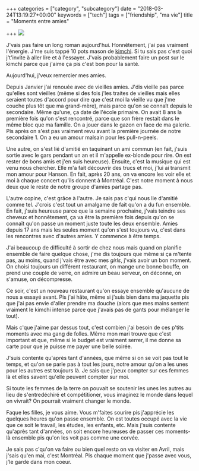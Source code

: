+++
categories = ["category", "subcategory"]
date = "2018-03-24T13:19:27+00:00"
keywords = ["tech"]
tags = ["friendship", "ma vie"]
title = "Moments entre amies"

+++
![](/uploads/2018/03/24/12.jpg)

J'vais pas faire un long roman aujourd'hui. Honnêtement, j'ai pas vraiment l'énergie. J'me suis tappé 10 pots mason de [kimchi](https://fr.wikipedia.org/wiki/Kimchi). Si tu sais pas c'est quoi j't'invite à aller lire et à l'essayer. J'vais probablement faire un post sur le kimchi parce que j'aime ça pis c'est bon pour la santé.

Aujourd'hui, j'veux remercier mes amies.

Depuis Janvier j'ai renouée avec de vieilles amies. J'dis vieille pas parce qu'elles sont vieilles (même si des fois j'les traites de vieilles mais elles seraient toutes d'accord pour dire que c'est moi la vieille vu que j'me couche plus tôt que ma grand-mère), mais parce qu'on se connaît depuis le secondaire. Même qu'une, ça date de l'école primaire. On avait 8 ans la première fois qu'on s'est rencontré, parce que son frère restait dans le même bloc que ma famille. On a jouer dans le gazon en face de ma galerie. Pis après on s'est pas vraiment revu avant la première journée de notre secondaire 1. On a eu un amour malsain pour les pull-n-peels.

Une autre, on s'est lié d'amitié en taquinant un ami commun (en fait, j'suis sortie avec le gars pendant un an et il m'appelle ex-blonde pour rire. On est rester de bons amis et j'en suis heureuse). Ensuite, c'est la musique qui est venu nous chercher. Elle m'a fait découvrir des trucs et moi, j'lui ai transmit mon amour pour Hanson. En fait, après 20 ans, on va encore les voir elle et moi à chaque concert qu'ils donnent à Montréal. C'est notre moment à nous deux que le reste de notre groupe d'amies partage pas.

L'autre copine, c'est grâce à l'autre. Je sais pas c'qui nous lie d'amitié comme tel. J'crois c'est tout un amalgame de fait qu'on a du fun ensemble. En fait, j'suis heureuse parce que la semaine prochaine, j'vais teindre ses cheveux et honnêtement, ça va être la première fois depuis qu'on se connaît qu'on passe un moment juste toute les deux ensemble. Amies depuis 17 ans mais les seules moment qu'on s'est toujours vu, c'est dans les rencontres avec d'autres amies. Y commence à être temps.

J'ai beaucoup de difficulté à sortir de chez nous mais quand on planifie ensemble de faire quelque chose, j'me dis toujours que même si ça m'tente pas, au moins, quand j'vais être avec mes _girls_, j'vais avoir un bon moment. On choisi toujours un différent restaurant, on mange une bonne bouffe, on prend une couple de verre, on admire un beau serveur, on déconne, on s'amuse, on décompresse.

Ce soir, c'est un nouveau restaurant qu'on essaye ensemble qu'aucune de nous a essayé avant. Pis j'ai hâte, même si j'suis bien dans ma jaquette pis que j'ai pas envie d'aller prendre ma douche (alors que mes mains sentent vraiment le kimchi intense parce que j'avais pas de gants pour mélanger le tout).

Mais c'que j'aime par dessus tout, c'est combien j'ai besoin de ces p'tits moments avec ma gang de folles. Même mon mari trouve que c'est important et que, même si le budget est vraiment serrer, il me donne sa carte pour que je puisse me payer une belle soirée.

J'suis contente qu'après tant d'années, que même si on se voit pas tout le temps, et qu'on se parle pas à tout les jours, notre amour qu'on a les unes pour les autres est toujours là. Je sais que j'peux compter sur ces femmes là et elles savent qu'elle peuvent compter sur moi.

Si toute les femmes de la terre on pouvait se soutenir les unes les autres au lieu de s'entredéchiré et compétitioner, vous imaginez le monde dans lequel on vivrait? On pourrait vraiment changer le monde.

Faque les filles, je vous aime. Vous m'faites sourire pis j'apprécie les quelques heures qu'on passe ensemble. On est toutes occupé avec la vie que ce soit le travail, les études, les enfants, etc. Mais j'suis contente qu'après tant d'années, on soit encore heureuses de passer ces moments-là ensemble pis qu'on les voit pas comme une corvée. 

Je sais pas c'qu'on va faire ou bien quel resto on va visiter en Avril, mais j'sais qu'en mai, c'est Montréal. Pis chaque moment que j'passe avec vous, j'le garde dans mon coeur. 